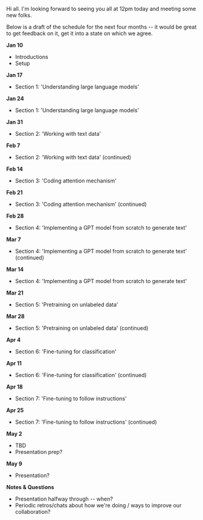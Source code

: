 Hi all. I'm looking forward to seeing you all at 12pm today and meeting some new folks.
 
Below is a draft of the schedule for the next four months -- it would be great to get feedback on it, get it into a state on which we agree.
 
**Jan 10**
- Introductions
- Setup
 
**Jan 17**
- Section 1: 'Understanding large language models'
 
**Jan 24**
- Section 1: 'Understanding large language models'
 
**Jan 31**
- Section 2: 'Working with text data'
 
**Feb 7**
- Section 2: 'Working with text data' (continued)

**Feb 14**
- Section 3: 'Coding attention mechanism'
 
**Feb 21**
- Section 3: 'Coding attention mechanism' (continued)
 
**Feb 28**
- Section 4: 'Implementing a GPT model from scratch to generate text'
 
**Mar 7**
- Section 4: 'Implementing a GPT model from scratch to generate text' (continued)
 
**Mar 14**
- Section 4: 'Implementing a GPT model from scratch to generate text'
 
**Mar 21**
- Section 5: 'Pretraining on unlabeled data'
 
 
**Mar 28**
- Section 5: 'Pretraining on unlabeled data' (continued)
 
**Apr 4**
- Section 6: 'Fine-tuning for classification'
 
**Apr 11**
- Section 6: 'Fine-tuning for classification' (continued)
 
**Apr 18**
- Section 7: 'Fine-tuning to follow instructions'
 
**Apr 25**
- Section 7: 'Fine-tuning to follow instructions' (continued)
 
**May 2**
- TBD
- Presentation prep?
 
**May 9**
- Presentation?
 
**Notes & Questions**
- Presentation halfway through -- when?
- Periodic retros/chats about how we're doing / ways to improve our collaboration?
 